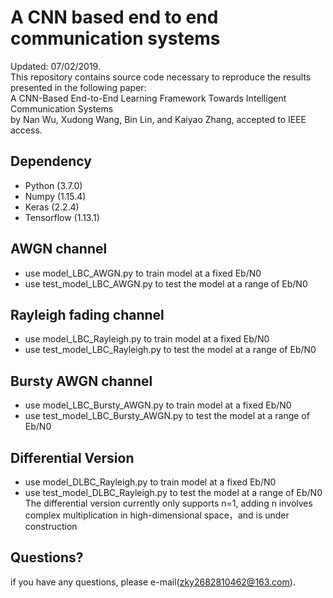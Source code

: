 # A CNN based end to end communication systems
Updated: 07/02/2019.<br>
This repository contains source code necessary to reproduce the results presented in the following paper: <br>
A CNN-Based End-to-End Learning Framework Towards Intelligent Communication Systems<br>
by Nan Wu, Xudong Wang, Bin Lin, and Kaiyao Zhang, accepted to IEEE access.<br>
## Dependency
* Python (3.7.0)<br>
* Numpy (1.15.4)<br>
* Keras (2.2.4)<br>
* Tensorflow (1.13.1)<br>
## AWGN channel
* use model_LBC_AWGN.py to train model at a fixed Eb/N0
* use test_model_LBC_AWGN.py to test the model at a range of Eb/N0
## Rayleigh fading channel
* use model_LBC_Rayleigh.py to train model at a fixed Eb/N0
* use test_model_LBC_Rayleigh.py to test the model at a range of Eb/N0
## Bursty AWGN channel
* use model_LBC_Bursty_AWGN.py to train model at a fixed Eb/N0
* use test_model_LBC_Bursty_AWGN.py to test the model at a range of Eb/N0
## Differential Version
* use model_DLBC_Rayleigh.py to train model at a fixed Eb/N0
* use test_model_DLBC_Rayleigh.py to test the model at a range of Eb/N0<br>
The differential version currently only supports n=1, adding n involves complex multiplication in high-dimensional space，and is under construction
## Questions?
if you have any questions, please e-mail(zky2682810462@163.com).

